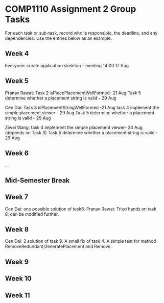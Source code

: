 # COMP1110 Assignment 2 Group Tasks

For each task or sub-task, record who is responsible, the deadline, and any dependencies.
Use the entries below as an example.

## Week 4

Everyone: create application skeleton - meeting 14:00 17 Aug

## Week 5

Pranav Rawat: Task 2 isPiecePlacementWellFormed- 21 Aug
              Task 5  determine whether a placement string is valid - 29 Aug
                

Cen Dai: Task 3 isPlacementStringWellFormed -21 Aug
         task 4 implement the simple placement viewer - 29 Aug
         Task 5  determine whether a placement string is valid - 29 Aug

Ziwei Wang: task 4 implement the simple placement viewer- 24 Aug (depends on Task 3)
            Task 5  determine whether a placement string is valid - 29 Aug           
                

## Week 6

...

## Mid-Semester Break

## Week 7
Cen Dai: one possible solution of task6.
Pranav Rawat: Tried hands on task 8, can be modified further.

## Week 8
Cen Dai: 2 solution of task 9. A small fix of task 4. 
    A simple test for method RemoveRedundant,GeneratePlacement and Remove.   

## Week 9

## Week 10

## Week 11
